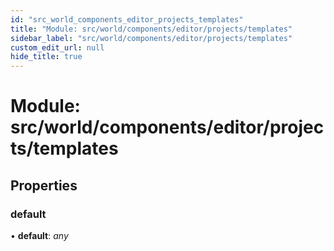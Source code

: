 ```yaml
---
id: "src_world_components_editor_projects_templates"
title: "Module: src/world/components/editor/projects/templates"
sidebar_label: "src/world/components/editor/projects/templates"
custom_edit_url: null
hide_title: true
---
```


# Module: src/world/components/editor/projects/templates

## Properties

### default

• **default**: *any*
